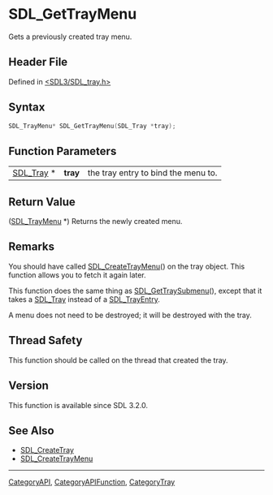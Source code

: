 # SDL_GetTrayMenu

Gets a previously created tray menu.

## Header File

Defined in [<SDL3/SDL_tray.h>](https://github.com/libsdl-org/SDL/blob/main/include/SDL3/SDL_tray.h)

## Syntax

```c
SDL_TrayMenu* SDL_GetTrayMenu(SDL_Tray *tray);
```

## Function Parameters

|                        |          |                                     |
| ---------------------- | -------- | ----------------------------------- |
| [SDL_Tray](SDL_Tray) * | **tray** | the tray entry to bind the menu to. |

## Return Value

([SDL_TrayMenu](SDL_TrayMenu) *) Returns the newly created menu.

## Remarks

You should have called [SDL_CreateTrayMenu](SDL_CreateTrayMenu)() on the
tray object. This function allows you to fetch it again later.

This function does the same thing as
[SDL_GetTraySubmenu](SDL_GetTraySubmenu)(), except that it takes a
[SDL_Tray](SDL_Tray) instead of a [SDL_TrayEntry](SDL_TrayEntry).

A menu does not need to be destroyed; it will be destroyed with the tray.

## Thread Safety

This function should be called on the thread that created the tray.

## Version

This function is available since SDL 3.2.0.

## See Also

- [SDL_CreateTray](SDL_CreateTray)
- [SDL_CreateTrayMenu](SDL_CreateTrayMenu)






----
[CategoryAPI](CategoryAPI), [CategoryAPIFunction](CategoryAPIFunction), [CategoryTray](CategoryTray)

